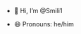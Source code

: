 - 👋 Hi, I’m @Smili1

- 😄 Pronouns: he/him


<!---
Smili1/Smili1 is a ✨ special ✨ repository because its `README.md` (this file) appears on your GitHub profile.
You can click the Preview link to take a look at your changes.
--->
